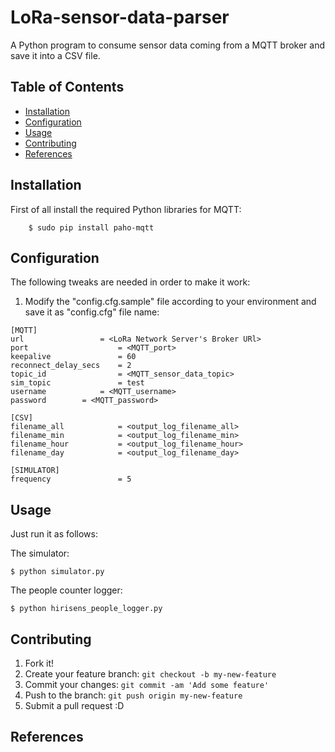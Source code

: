 # LoRa-sensor-data-parser
A Python program to consume sensor data coming from a MQTT broker and save it into a CSV file.

## Table of Contents
 - [Installation](#installation)
 - [Configuration](#configuration)
 - [Usage](#usage)
 - [Contributing](#contributing)
 - [References](#references)

## Installation

First of all install the required Python libraries for MQTT:
```shell
    $ sudo pip install paho-mqtt
```

## Configuration

The following tweaks are needed in order to make it work:

1. Modify the "config.cfg.sample" file according to your environment and save it as "config.cfg" file name:
```shell
[MQTT]
url	                = <LoRa Network Server's Broker URl>
port	                = <MQTT_port>
keepalive               = 60
reconnect_delay_secs    = 2
topic_id                = <MQTT_sensor_data_topic>
sim_topic               = test
username	        = <MQTT_username>
password		= <MQTT_password>

[CSV]
filename_all            = <output_log_filename_all>
filename_min            = <output_log_filename_min>
filename_hour           = <output_log_filename_hour>
filename_day            = <output_log_filename_day>

[SIMULATOR]
frequency               = 5
```

## Usage

Just run it as follows:

The simulator:

``` shell
$ python simulator.py
```

The people counter logger:

``` shell
$ python hirisens_people_logger.py
```

## Contributing

1. Fork it!
2. Create your feature branch: `git checkout -b my-new-feature`
3. Commit your changes: `git commit -am 'Add some feature'`
4. Push to the branch: `git push origin my-new-feature`
5. Submit a pull request :D

## References
